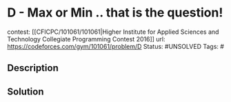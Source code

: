 # D - Max or Min .. that is the question!

contest: [[CFICPC/101061/101061|Higher Institute for Applied Sciences and Technology Collegiate Programming Contest 2016]]
url: https://codeforces.com/gym/101061/problem/D
Status: #UNSOLVED
Tags: #

## Description

## Solution

